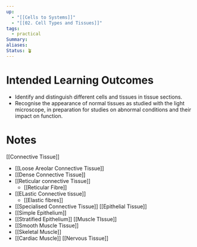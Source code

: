 ```yaml
---
up:
  - "[[Cells to Systems]]"
  - "[[02. Cell Types and Tissues]]"
tags:
  - practical
Summary: 
aliases: 
Status: 🪴
---
```

# Intended Learning Outcomes
- Identify and distinguish different cells and tissues in tissue sections.
- Recognise the appearance of normal tissues as studied with the light microscope, in preparation for studies on abnormal conditions and their impact on function.
# Notes
[[Connective Tissue]]
- [[Loose Areolar Connective Tissue]]
- [[Dense Connective Tissue]]
- [[Reticular connective Tissue]]
	- [[Reticular Fibre]]
- [[ELastic Connective tissue]]
	- [[Elastic fibres]]
- [[Specialised Connective Tissue]]
[[Epithelial Tissue]]
- [[Simple Epithelium]]
- [[Stratified Epithelium]]
[[Muscle TIssue]]
- [[Smooth Muscle Tissue]]
- [[Skeletal Muscle]]
- [[Cardiac Muscle]]
[[Nervous Tissue]]